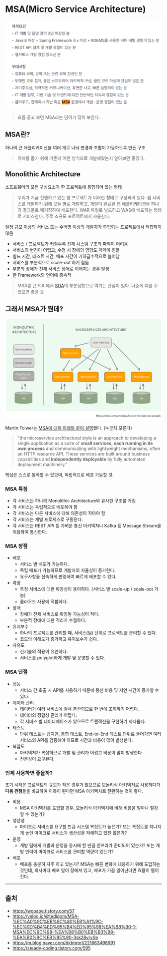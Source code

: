 # MSA(Micro Service Architecture)

![공고](./msa_recruit.png)

> 요즘 공고 보면 MSA라는 단어가 많이 보인다.

## MSA란?

하나의 큰 애플리케이션을 여러 개로 나눠 변경과 조합이 가능하도록 만든 구조

> 이해를 돕기 위해 기존에 어떤 방식으로 개발해왔는지 알아보면 좋겠다.

## Monolithic Architecture

소프트웨어의 모든 구성요소가 한 프로젝트에 통합되어 있는 형태

> 우리가 지금 진행하고 있는 웹 프로젝트가 이러한 형태로 구성되어 있다. 웹 서비스를 개발하기 위해 모듈 별로 개발하고, 개발이 완료된 웹 애플리케이션을 하나의 결과물로 패키징하여 배포한다. WAR 파일로 빌드하고 WAS에 배포하는 형태로 서비스한다. 주로 소규모 프로젝트에서 사용한다.

일정 규모 이상의 서비스 또는 수백명 이상의 개발자가 투입되는 프로젝트에서 적합하지 않음

- 서비스 / 프로젝트가 커질수록 전체 시스템 구조의 파악이 어려움
- 서비스의 변경이 어렵고, 수정 시 장애의 영향도 파악이 힘듦
- 빌드 시간, 테스트 시간, 배포 시간이 기하급수적으로 늘어남
- 서비스를 부분적으로 scale-out 하기 힘듦
- 부분의 장애가 전체 서비스 장애로 이어지는 경우 발생
- 한 Framework와 언어에 종속적

> MSA를 큰 의미에서 [SOA](https://www.redhat.com/ko/topics/cloud-native-apps/what-is-service-oriented-architecture)의 부분집합으로 여기는 관점이 있다. 나중에 다룰 수 있으면 좋을 듯

## 그래서 MSA가 뭔데?

![vs2](./vs2.png)

Martin Folwer는 [MSA에 대해 아래와 같이 설명](https://martinfowler.com/articles/microservices.html)했다. (누군지 모른다)

> "the microservice architectural style is an approach to developing a single application as a suite of <b>small services, each running in its own process</b> and communicating with lightweight mechanisms, often an HTTP resource API. These services are built around business capabilities and <b>independently deployable</b> by fully automated deployment machinery."

핵심은 스스로 동작할 수 있으며, 독립적으로 배포 가능할 것.

### MSA 특징

- 각 서비스는 하나의 Monolithic Architecture와 유사한 구조를 가짐
- 각 서비스는 독립적으로 배포해야 함
- 각 서비스는 다른 서비스에 대해 의존성이 작아야 함
- 각 서비스는 개별 프로세스로 구동된다.
- 각 서비스는 REST API 등 가벼운 통신 아키텍처나 Kafka 등 Message Stream을 이용하여 통신한다.

### MSA 장점

- 배포
  - 서비스 별 배포가 가능하다.
  - 독립 배포가 가능하므로 개발자의 자율성이 증가한다.
  - 요구사항을 신속하게 반영하여 빠르게 배포할 수 있다.
- 확장
  - 특정 서비스에 대한 확장성이 용이하다. (서비스 별 scale-up / scale-out 가능)
  - 클라우드 사용에 적합하다.
- 장애
  - 장애가 전체 서비스로 확장될 가능성이 적다.
  - 부분적 장애에 대한 격리가 수월하다.
- 유지보수
  - 하나의 프로젝트를 관리할 때, 서비스(팀) 단위로 프로젝트를 분리할 수 있다.
  - 코드의 이해도가 증가하고 유지보수가 쉽다.
- 자유도
  - 신기술의 적용이 유연하다.
  - 서비스를 polyglot하게 개발 및 운영할 수 있다.

### MSA 단점

- 성능
  - 서비스 간 호출 시 API를 사용하기 때문에 통신 비용 및 지연 시간이 증가할 수 있다.
- 데이터 관리
  - 데이터가 여러 서비스에 걸쳐 분산되므로 한 번에 조회하기 어렵다.
  - 데이터의 정합성 관리가 어렵다.
  - 각 서비스 별 데이터베이스가 있으므로 트랜잭션을 구현하기 까다롭다.
- 테스트
  - 단위 테스트는 쉽지만, 통합 테스트, End-to-End 테스트 단위로 들어가면 여러 서비스의 API를 검증해야 하므로 시간과 비용이 많이 발생한다.
- 복잡도
  - 아키텍처가 복잡하므로 개발 및 관리가 어렵고 비용이 많이 발생한다.
  - 전문성이 요구된다.

### 언제 사용하면 좋을까?

초기 시작은 프로젝트의 규모가 작은 경우가 많으므로 모놀리식 아키텍처로 사용하다가 <b>다음 관점</b>들을 비교하여 이득이 된다면 MSA 아키텍처로 전환하는 것이 좋다.

- 비용
  - MSA 아키텍처를 도입할 경우, 모놀리식 아키텍처에 비해 비용을 얼마나 절감할 수 있는가?
- 생산성
  - 마이크로 서비스를 요구할 만큼 시스템 복잡도가 높은가? 또는 복잡도를 지나치게 높인 마이크로 서비스가 생산성을 저해하고 있진 않은가?
- 운영
  - 개발 팀에게 개발과 운영을 동시에 할 만큼 인프라가 준비되어 있는가? 또는 개발 인력이 마이크로 서비스를 관리할 역량이 있는가?
- 배포
  - 배포를 충분히 자주 하고 있는가? MSA는 빠른 변화에 대응하기 위해 도입하는 것인데, 회사마다 배포 일이 정해져 있고, 배포가 가끔 일어난다면 효율이 떨어진다.

---

## 출처

- https://wooaoe.tistory.com/57
- https://velog.io/@tedigom/MSA-%EC%A0%9C%EB%8C%80%EB%A1%9C-%EC%9D%B4%ED%95%B4%ED%95%98%EA%B8%B0-1-MSA%EC%9D%98-%EA%B8%B0%EB%B3%B8-%EA%B0%9C%EB%85%90-3sk28yrv0e
- https://m.blog.naver.com/dktmrorl/221863498991
- https://steady-coding.tistory.com/595
